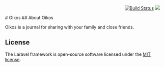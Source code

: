 <p align="right">
<a href="https://travis-ci.org/laravel/framework"><img src="https://travis-ci.org/skybluesofa/oikos.svg" alt="Build Status"></a>
<a href="https://codeclimate.com/github/skybluesofa/oikos/maintainability"><img src="https://api.codeclimate.com/v1/badges/b8db27556499dec65883/maintainability" /></a>
<a href="https://packagist.org/packages/laravel/framework" style="display:none"><img src="https://poser.pugx.org/laravel/framework/d/total.svg" alt="Total Downloads"></a>
<a href="https://packagist.org/packages/laravel/framework" style="display:none"><img src="https://poser.pugx.org/laravel/framework/v/stable.svg" alt="Latest Stable Version"></a>
<a href="https://packagist.org/packages/laravel/framework" style="display:none"><img src="https://poser.pugx.org/laravel/framework/license.svg" alt="License"></a>
</p>
# Oikos
## About Oikos

Oikos is a journal for sharing with your family and close friends.

## License

The Laravel framework is open-source software licensed under the [MIT license](https://opensource.org/licenses/MIT).
